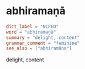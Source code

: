 # abhiramaṇā

``` toml
dict_label = "NCPED"
word = "abhiramaṇā"
summary = "delight, content"
grammar_comment = "feminine"
see_also = ["abhiramāna"]
```

delight, content

